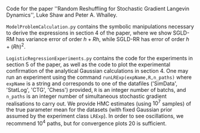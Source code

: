 Code for the paper ''Random Reshuffling for Stochastic Gradient Langevin Dynamics'', Luke Shaw and Peter A. Whalley.

``ModelProblemCalculation.py`` contains the symbolic manipulations necessary to derive the expressions in section 4 of the paper, where we show SGLD-RM has variance error of order $h+Rh$, while SGLD-RR has error of order $h+(Rh)^2$.

``LogisticRegressionExperiments.py`` contains the code for the experiments in section 5 of the paper, as well as the code to plot the experimental confirmation of the analytical Gaussian calculations in section 4. One may run an experiment using the command ``runLRExp(expName,R,n_paths)`` where ``expName`` is a string and corresponds 
to one of the datafiles ('SimData', 'StatLog', 'CTG', 'Chess') provided, ``R`` is an integer number of batchs, and ``n_paths`` is an integer number of simultaneous stochastic gradient realisations to carry out. We provide HMC estimates (using $10^7$ samples) of the true parameter mean for the datasets (with fixed Gaussian prior assumed by the experiment class ``LRExp``).
In order to see oscillations, we recommend $10^4$ paths, but for convergence plots 20 is sufficient.
